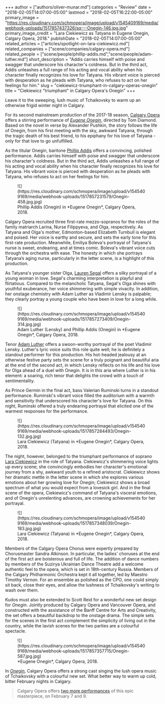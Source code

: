 +++
author = ["authors/oliver-munar.md"]
categories = "Review"
date = "2018-02-05T14:07:00-05:00"
lastmod = "2018-02-05T16:22:00-05:00"
primary_image = "https://res.cloudinary.com/schmopera/image/upload/v1545409169/media/webhook-uploads/1517857437326/sq---Onegin-146.jpg.jpg"
primary_image_credit = "Lara Ciekiewicz as Tatyana in Eugene Onegin, Calgary Opera, 2018."
publishDate = "2018-02-05T14:07:00-05:00"
related_articles = ["articles/spotlight-on-lara-ciekiewicz.md"]
related_companies = ["scene/companies/calgary-opera.md"]
related_people = ["scene/people/phillip-addis.md","scene/people/adam-luther.md"]
short_description = "Addis carries himself with poise and swagger that underscore his character&#039;s coldness. But in the third act, Addis unleashes a full range of his acting and vocal ability when his character finally recognizes his love for Tatyana. His vibrant voice is pierced with desperation as he pleads with Tatyana, who refuses to act on her feelings for him."
slug = "ciekiewicz-triumphant-in-calgary-operas-onegin"
title = "Ciekiewicz &quot;triumphant&quot; in Calgary Opera&#039;s Onegin"
+++

Leave it to the sweeping, lush music of Tchaikovsky to warm up an otherwise frigid winter night in Calgary.

For its second mainstream production of the 2017-18 season, [Calgary Opera](/scene/companies/calgary-opera/) offers a stirring performance of [*Eugene Onegin*](https://www.calgaryopera.com/17-18/eugene-onegin), directed by Tom Diamond. Based on the novel in verse by Alexander Pushkin, the story follows the life of Onegin, from his first meeting with the sky, awkward Tatyana, through the tragic death of his best friend, to his epiphany for his love of Tatyana - only for that love to go unfulfilled.

As the titular Onegin, baritone [Phillip Addis](/scene/people/phillip-addis/) offers a convincing, polished performance. Addis carries himself with poise and swagger that underscore his character's coldness. But in the third act, Addis unleashes a full range of his acting and vocal ability when his character finally recognizes his love for Tatyana. His vibrant voice is pierced with desperation as he pleads with Tatyana, who refuses to act on her feelings for him.

<figure data-type="image">
![](https://res.cloudinary.com/schmopera/image/upload/v1545409169/media/webhook-uploads/1517857231579/Onegin-458.jpg.jpg)
<figcaption>Phillip Addis (Onegin) in *Eugene Onegin*, Calgary Opera, 2018.</figcaption>
</figure>

Calgary Opera recruited three first-rate mezzo-sopranos for the roles of the family matriarch Larina, Nurse Filippyeva, and Olga, respectively. As Tatyana and Olga's mother, Edmonton-based Elizabeth Turnbull is elegant and poised. Her voice is earthy and secure, and sets the early tone for this first-rate production. Meanwhile, Emiliya Boleva's portrayal of Tatyana's nurse is sweet, endearing, and at times comic. Boleva's vibrant voice cuts through the orchestra with ease. The honesty in which she portrays Tatyana’s aging nurse, particularly in the letter scene, is a highlight of this production. 

As Tatyana's younger sister Olga, [Lauren Segal](/scene/people/lauren-segal/) offers a silky portrayal of a young woman in love. Segal's charming interpretation is playful and flirtatious. Compared to the melancholic Tatyana, Segal's Olga shines with youthful exuberance, her voice shimmering with simple vivacity. In addition, her onstage chemistry with Adam Luther as Vladimir Lensky is palpable; they clearly portray a young couple who have been in love for a long while.

<figure data-type="image">
![](https://res.cloudinary.com/schmopera/image/upload/v1545409169/media/webhook-uploads/1517857273409/Onegin-314.jpg.jpg)
<figcaption>Adam Luther (Lensky) and Phillip Addis (Onegin) in *Eugene Onegin*, Calgary Opera, 2018.</figcaption>
</figure>

Tenor [Adam Luther](/scene/people/adam-luther/) offers a swoon-worthy portrayal of the poet Vladimir Lensky. Luther's lyric voice suits this role quite well; he is definitely a standout performer for this production. His hot-headed jealousy at an otherwise festive party sets the scene for a truly poignant and beautiful aria at the end of the second act, in which Lensky reflects on his life and his love for Olga ahead of a duel with Onegin. It is in this aria where Luther is in his element: a soaring, rich tenor that delights the crowd with a touch of sentimentality.

As Prince Germin in the final act, bass Valerian Ruminski turns in a standout performance. Ruminski's vibrant voice filled the auditorium with a warmth and sensitivity that underscored his character's love for Tatyana. On this night, Ruminski offered a truly endearing portrayal that elicited one of the warmest responses for the performance. 

<figure data-type="image">
![](https://res.cloudinary.com/schmopera/image/upload/v1545409169/media/webhook-uploads/1517857284493/Onegin-132.jpg.jpg)
<figcaption>Lara Ciekiewicz (Tatyana) in *Eugene Onegin*, Calgary Opera, 2018.</figcaption>
</figure>

The night, however, belonged to the triumphant performance of soprano [Lara Ciekiewicz](/scene/people/lara-ciekiewicz/) in the role of Tatyana. Ciekiewicz's shimmering voice lights up every scene; she convincingly embodies her character's emotional journey from a shy, awkward youth to a refined aristocrat. Ciekiewicz shows her dramatic mettle in the letter scene in which she explores various emotions about her growing love for Onegin; Ciekiewicz shows a broad spectrum of what you would expect from a lovesick girl. And in the final scene of the opera, Ciekiewicz's command of Tatyana's visceral emotions, and of Onegin's unrelenting advances, are crowning achievements for her portrayal.

<figure data-type="image">
![](https://res.cloudinary.com/schmopera/image/upload/v1545409169/media/webhook-uploads/1517857348039/Onegin-183.jpg.jpg)
<figcaption>Lara Ciekiewicz (Tatyana) in *Eugene Onegin*, Calgary Opera, 2018.</figcaption>
</figure>

Members of the Calgary Opera Chorus were expertly prepared by Chorusmaster Sandra Atkinson. In particular, the ladies' choruses at the end of the first act are boisterous and full of life. The addition of dance numbers by members of the Suzirya Ukrainian Dance Theatre add a welcome authentic feel to the opera, which is set in 18th-century Russia. Members of the Calgary Philharmonic Orchestra kept it all together, led by Maestro Timothy Vernon. For an ensemble as polished as the CPO, one could simply sit back, close their eyes, and allow the lushness of Tchaikovsky's writing to wash over them.

Kudos must also be extended to Scott Reid for a wonderful new set design for *Onegin*. Jointly produced by Calgary Opera and Vancouver Opera, and constructed with the assistance of the Banff Centre for Arts and Creativity, the set offers a beautiful backdrop to the onstage drama. The simple sets for the scenes in the first act complement the simplicity of living out in the country, while the lavish scenes for the two parties are a colourful spectacle.

<figure data-type="image">
![](https://res.cloudinary.com/schmopera/image/upload/v1545409169/media/webhook-uploads/1517857357715/Onegin-587.jpg.jpg)
<figcaption>*Eugene Onegin*, Calgary Opera, 2018.</figcaption>
</figure>

In [*Onegin*](https://www.calgaryopera.com/17-18/eugene-onegin), Calgary Opera offers a strong cast singing the lush opera music of Tchaikovsky with a colourful new set. What better way to warm up cold, bitter February nights in Calgary.

>Calgary Opera offers [two more performances](https://www.calgaryopera.com/17-18/eugene-onegin) of this epic masterpiece, on February 7 and 9.
